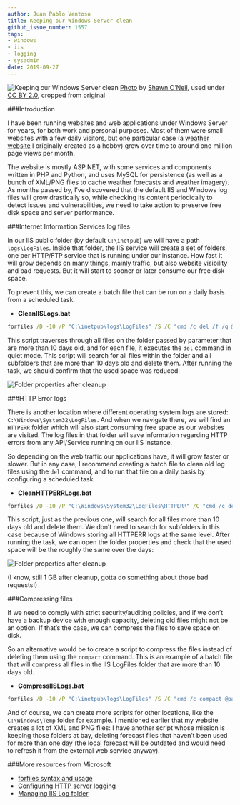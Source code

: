 ```yaml
---
author: Juan Pablo Ventoso
title: Keeping our Windows Server clean
github_issue_number: 1557
tags:
- windows
- iis
- logging
- sysadmin
date: 2019-09-27
---
```


<img src="/blog/2019/09/keeping-our-windows-server-clean/cover.jpg" alt="Keeping our Windows Server clean" /> [Photo](https://flic.kr/p/ofjEj4) by [Shawn O’Neil](https://www.flickr.com/photos/oneilsh/), used under [CC BY 2.0](https://creativecommons.org/licenses/by/2.0/), cropped from original


###Introduction

I have been running websites and web applications under Windows Server for years, for both work and personal purposes. Most of them were small websites with a few daily visitors, but one particular case (a <a href="https://www.pronosticoextendido.net" target="_blank">weather website</a> I originally created as a hobby) grew over time to around one million page views per month.

The website is mostly ASP.NET, with some services and components written in PHP and Python, and uses MySQL for persistence (as well as a bunch of XML/PNG files to cache weather forecasts and weather imagery). As months passed by, I’ve discovered that the default IIS and Windows log files will grow drastically so, while checking its content periodically to detect issues and vulnerabilities, we need to take action to preserve free disk space and server performance.


###Internet Information Services log files

In our IIS public folder (by default `C:\inetpub`) we will have a path `logs\LogFiles`. Inside that folder, the IIS service will create a set of folders, one per HTTP/FTP service that is running under our instance. How fast it will grow depends on many things, mainly traffic, but also website visibility and bad requests. But it will start to sooner or later consume our free disk space.

To prevent this, we can create a batch file that can be run on a daily basis from a scheduled task.

* <b>CleanIISLogs.bat</b>

```bat
forfiles /D -10 /P "C:\inetpub\logs\LogFiles" /S /C "cmd /c del /f /q @path"
```

This script traverses through all files on the folder passed by parameter that are more than 10 days old, and for each file, it executes the `del` command in quiet mode. This script will search for all files within the folder and all subfolders that are more than 10 days old and delete them. After running the task, we should confirm that the used space was reduced:

![Folder properties after cleanup](/blog/2019/09/keeping-our-windows-server-clean/logfiles-space-green-check.jpg)


###HTTP Error logs

There is another location where different operating system logs are stored: `C:\Windows\System32\LogFiles`. And when we navigate there, we will find an `HTTPERR` folder which will also start consuming free space as our websites are visited. The log files in that folder will save information regarding HTTP errors from any API/Service running on our IIS instance.

So depending on the web traffic our applications have, it will grow faster or slower. But in any case, I recommend creating a batch file to clean old log files using the `del` command, and to run that file on a daily basis by configuring a scheduled task.

* <b>CleanHTTPERRLogs.bat</b>

```bat
forfiles /D -10 /P "C:\Windows\System32\LogFiles\HTTPERR" /C "cmd /c del /f /q @path"
```

This script, just as the previous one, will search for all files more than 10 days old and delete them. We don’t need to search for subfolders in this case because of Windows storing all HTTPERR logs at the same level. After running the task, we can open the folder properties and check that the used space will be the roughly the same over the days:

![Folder properties after cleanup](/blog/2019/09/keeping-our-windows-server-clean/httperr-space-green-check.jpg)

(I know, still 1 GB after cleanup, gotta do something about those bad requests!)


###Compressing files

If we need to comply with strict security/​auditing policies, and if we don’t have a backup device with enough capacity, deleting old files might not be an option. If that’s the case, we can compress the files to save space on disk.

So an alternative would be to create a script to compress the files instead of deleting them using the `compact` command. This is an example of a batch file that will compress all files in the IIS LogFiles folder that are more than 10 days old.

* <b>CompressIISLogs.bat</b>

```bat
forfiles /D -10 /P "C:\inetpub\logs\LogFiles" /S /C "cmd /c compact @path"
```

And of course, we can create more scripts for other locations, like the `C:\Windows\Temp` folder for example. I mentioned earlier that my website creates a lot of XML and PNG files: I have another script whose mission is keeping those folders at bay, deleting forecast files that haven’t been used for more than one day (the local forecast will be outdated and would need to refresh it from the external web service anyway).


###More resources from Microsoft

* [forfiles syntax and usage](https://docs.microsoft.com/en-us/windows-server/administration/windows-commands/forfiles)
* [Configuring HTTP server logging](https://docs.microsoft.com/en-us/windows/win32/http/configuring-http-server-api-error-logging)
* [Managing IIS Log folder](https://docs.microsoft.com/en-us/iis/manage/provisioning-and-managing-iis/managing-iis-log-file-storage)
